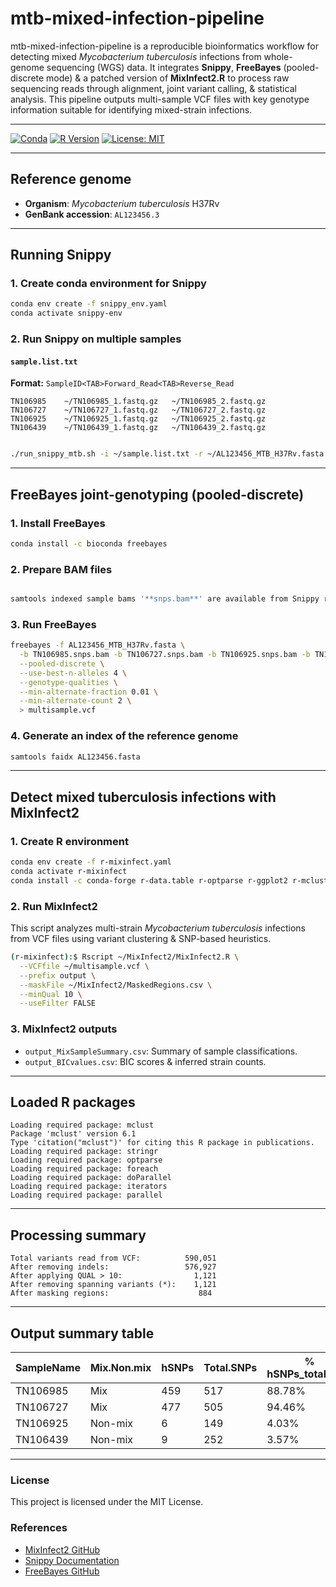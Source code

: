 # mtb-mixed-infection-pipeline

mtb-mixed-infection-pipeline is a reproducible bioinformatics workflow for detecting mixed *Mycobacterium tuberculosis* infections from whole-genome sequencing (WGS) data. It integrates **Snippy**, **FreeBayes** (pooled-discrete mode) & a patched version of **MixInfect2.R** to process raw sequencing reads through alignment, joint variant calling, & statistical analysis. This pipeline outputs multi-sample VCF files with key genotype information suitable for identifying mixed-strain infections.

---

[![Conda](https://img.shields.io/conda/vn/conda-forge/r-mclust.svg)](https://anaconda.org/conda-forge/r-mclust)
[![R Version](https://img.shields.io/badge/R-4.0+-blue.svg)](https://cran.r-project.org/)
[![License: MIT](https://img.shields.io/badge/License-MIT-yellow.svg)](LICENSE)


---

## Reference genome
- **Organism**: *Mycobacterium tuberculosis* H37Rv  
- **GenBank accession**: `AL123456.3`

---

##  Running Snippy

### 1. Create conda environment for Snippy

```bash
conda env create -f snippy_env.yaml
conda activate snippy-env
```

### 2. Run Snippy on multiple samples

#### `sample.list.txt`

**Format:** `SampleID<TAB>Forward_Read<TAB>Reverse_Read`

```
TN106985	~/TN106985_1.fastq.gz	~/TN106985_2.fastq.gz
TN106727	~/TN106727_1.fastq.gz	~/TN106727_2.fastq.gz
TN106925	~/TN106925_1.fastq.gz	~/TN106925_2.fastq.gz
TN106439	~/TN106439_1.fastq.gz	~/TN106439_2.fastq.gz
```

```bash

./run_snippy_mtb.sh -i ~/sample.list.txt -r ~/AL123456_MTB_H37Rv.fasta -t 8

```

---

## FreeBayes joint-genotyping (pooled-discrete)

### 1. Install FreeBayes

```bash
conda install -c bioconda freebayes

```

### 2. Prepare BAM files

```bash

samtools indexed sample bams '**snps.bam**' are available from Snippy run on multiple samples

```

### 3. Run FreeBayes

```bash
freebayes -f AL123456_MTB_H37Rv.fasta \
  -b TN106985.snps.bam -b TN106727.snps.bam -b TN106925.snps.bam -b TN106439.snps.bam\
  --pooled-discrete \
  --use-best-n-alleles 4 \
  --genotype-qualities \
  --min-alternate-fraction 0.01 \
  --min-alternate-count 2 \
  > multisample.vcf
```

### 4. Generate an index of the reference genome 

 ```bash
samtools faidx AL123456.fasta

 ```

---

## Detect mixed tuberculosis infections with MixInfect2

### 1. Create R environment
```bash
conda env create -f r-mixinfect.yaml
conda activate r-mixinfect
conda install -c conda-forge r-data.table r-optparse r-ggplot2 r-mclust "r-base>=4.0" "icu=73.2"

```

### 2. Run MixInfect2

This script analyzes multi-strain *Mycobacterium tuberculosis* infections from VCF files using variant clustering & SNP-based heuristics.

```bash
(r-mixinfect):$ Rscript ~/MixInfect2/MixInfect2.R \
  --VCFfile ~/multisample.vcf \
  --prefix output \
  --maskFile ~/MixInfect2/MaskedRegions.csv \
  --minQual 10 \
  --useFilter FALSE
```

### 3. MixInfect2 outputs

- `output_MixSampleSummary.csv`: Summary of sample classifications.
- `output_BICvalues.csv`: BIC scores & inferred strain counts.

---

## Loaded R packages

```
Loading required package: mclust
Package 'mclust' version 6.1
Type 'citation("mclust")' for citing this R package in publications.
Loading required package: stringr
Loading required package: optparse
Loading required package: foreach
Loading required package: doParallel
Loading required package: iterators
Loading required package: parallel
```

---

## Processing summary

```
Total variants read from VCF:          590,051
After removing indels:                 576,927
After applying QUAL > 10:                1,121
After removing spanning variants (*):    1,121
After masking regions:                    884
```

---

## Output summary table

| SampleName | Mix.Non.mix | hSNPs | Total.SNPs | % hSNPs_totalSNPs | No.strains | Major.strain.prop |
|------------|-------------|-------|------------|-------------------|------------|-------------------|
| TN106985   |    Mix      |   459 |    517     |     88.78%        |      2     |      0.78         |
| TN106727   |    Mix      |   477 |    505     |     94.46%        |      2     |      0.71         |
| TN106925   |  Non-mix    |    6  |    149     |     4.03%         |      1     |      NA           |
| TN106439   |  Non-mix    |    9  |    252     |     3.57%         |      1     |      NA           |

---
### License

This project is licensed under the MIT License.


### References
- [MixInfect2 GitHub](https://github.com/bensobkowiak/MixInfect2)
- [Snippy Documentation](https://github.com/tseemann/snippy)
- [FreeBayes GitHub](https://github.com/freebayes/freebayes)


